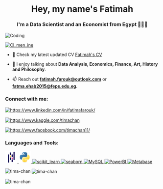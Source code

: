 
<h1 align="center">Hey, my name's Fatimah</h1>
<h3 align="center">I'm a Data Scientist and an Economist from Egypt 🦸🏻‍♀️</h3>
<img align="center" alt="Coding" src="https://media.giphy.com/media/xT9C25UNTwfZuk85WP/giphy-downsized-large.gif">

<p I majored in Economics, and minored in Social Science Computing, where I learned about Data Science and Data Analysis. I decided this was the field I'm going to work at. Data, data, data... A lot of data everywhere, in many shapes and formats... I thought it's just fair to be a Data Scientist, and make sense of some of these huge packs of data. </p>

<p align="left"> <a href="https://twitter.com/Cl_men_ine" target="blank"><img src="https://img.shields.io/badge/Twitter-Follow%20Fatimah-blue" alt="Cl_men_ine" /></a> </p>


- 📝 Check my latest updated CV [Fatimah's CV](https://drive.google.com/file/d/171y6BwQgIflQKNREOjDiIADu3gtm0OmZ/view?usp=share_link)

- 💬 I enjoy talking about **Data Analysis, Economics, Finance, Art, History and Philosophy**.

- 📫 Reach out **fatimah.farouk@outlook.com** or **fatma.ehab2015@feps.edu.eg**.

<h3 align="left">Connect with me:</h3>
<p align="left">
<a href="https://www.linkedin.com/in/fatimafarouk/" target="blank"><img align="center" src="https://raw.githubusercontent.com/rahuldkjain/github-profile-readme-generator/master/src/images/icons/Social/linked-in-alt.svg" alt="https://www.linkedin.com/in/fatimafarouk/" height="30" width="40" /></a>

<a href="https://www.kaggle.com/timachan" target="blank"><img align="center" src="https://raw.githubusercontent.com/rahuldkjain/github-profile-readme-generator/master/src/images/icons/Social/kaggle.svg" alt="https://www.kaggle.com/timachan" height="30" width="40" /></a>

<a href="https://www.facebook.com/timachan11/" target="blank"><img align="center" src="https://raw.githubusercontent.com/rahuldkjain/github-profile-readme-generator/master/src/images/icons/Social/facebook.svg" alt="https://www.facebook.com/timachan11/" height="30" width="40" /></a>
</p>

<h3 align="left">Languages and Tools:</h3>
<p align="left"> <a href="https://pandas.pydata.org/" target="_blank" rel="noreferrer"> <img src="https://raw.githubusercontent.com/devicons/devicon/2ae2a900d2f041da66e950e4d48052658d850630/icons/pandas/pandas-original.svg" alt="pandas" width="40" height="40"/> </a> <a href="https://www.python.org" target="_blank" rel="noreferrer"> <img src="https://raw.githubusercontent.com/devicons/devicon/master/icons/python/python-original.svg" alt="python" width="40" height="40"/> </a> <a href="https://scikit-learn.org/" target="_blank" rel="noreferrer"> <img src="https://upload.wikimedia.org/wikipedia/commons/0/05/Scikit_learn_logo_small.svg" alt="scikit_learn" width="40" height="40"/> </a> <a href="https://seaborn.pydata.org/" target="_blank" rel="noreferrer"> <img src="https://seaborn.pydata.org/_images/logo-mark-lightbg.svg" alt="seaborn" width="40" height="40"/> </a> <a href="https://www.mysql.com/" target="_blank" rel="noreferrer"> <img src="https://www.vectorlogo.zone/logos/mysql/mysql-icon.svg" alt="MySQL" width="40" height="40"/> </a> <a href="https://www.mysql.com/" target="_blank" rel="noreferrer"> <img src="https://www.vectorlogo.zone/logos/microsoft_powerbi/microsoft_powerbi-icon.svg" alt="PowerBI" width="40" height="40"/> <img src="![image](https://user-images.githubusercontent.com/52715317/209102654-3a1ba29a-7269-44b1-b73f-e12cf1001b40.png)" alt="Metabase" width="40" height="40"/> </a> <a href="https://www.metabase.com/" target="_blank" rel="noreferrer"> </a> </p>

<p><img align="left" src="https://github-readme-stats.vercel.app/api/top-langs?username=tima-chan&show_icons=true&locale=en&layout=compact" alt="tima-chan" /></p>

<p>&nbsp;<img align="center" src="https://github-readme-stats.vercel.app/api?username=tima-chan&show_icons=true&locale=en" alt="tima-chan" /></p>

<p><img align="center" src="https://github-readme-streak-stats.herokuapp.com/?user=tima-chan&" alt="tima-chan" /></p>
